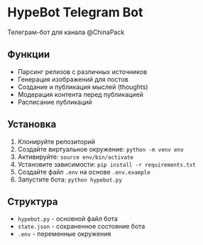 # HypeBot Telegram Bot

Телеграм-бот для канала @ChinaPack

## Функции
- Парсинг релизов с различных источников
- Генерация изображений для постов
- Создание и публикация мыслей (thoughts)
- Модерация контента перед публикацией
- Расписание публикаций

## Установка
1. Клонируйте репозиторий
2. Создайте виртуальное окружение: `python -m venv env`
3. Активируйте: `source env/bin/activate`
4. Установите зависимости: `pip install -r requirements.txt`
5. Создайте файл `.env` на основе `.env.example`
6. Запустите бота: `python hypebot.py`

## Структура
- `hypebot.py` - основной файл бота
- `state.json` - сохраненное состояние бота
- `.env` - переменные окружения
